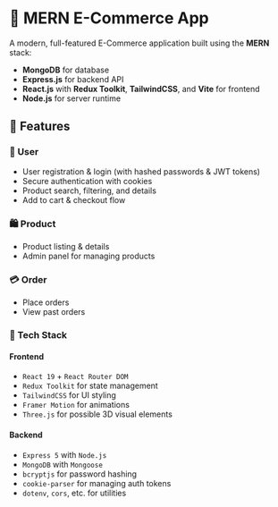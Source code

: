 # 🛒 MERN E-Commerce App

A modern, full-featured E-Commerce application built using the **MERN** stack:
- **MongoDB** for database
- **Express.js** for backend API
- **React.js** with **Redux Toolkit**, **TailwindCSS**, and **Vite** for frontend
- **Node.js** for server runtime

## 🚀 Features

### 👤 User
- User registration & login (with hashed passwords & JWT tokens)
- Secure authentication with cookies
- Product search, filtering, and details
- Add to cart & checkout flow

### 🛍️ Product
- Product listing & details
- Admin panel for managing products

### 💳 Order
- Place orders
- View past orders

### 🧰 Tech Stack
#### Frontend
- `React 19` + `React Router DOM`
- `Redux Toolkit` for state management
- `TailwindCSS` for UI styling
- `Framer Motion` for animations
- `Three.js` for possible 3D visual elements

#### Backend
- `Express 5` with `Node.js`
- `MongoDB` with `Mongoose`
- `bcryptjs` for password hashing
- `cookie-parser` for managing auth tokens
- `dotenv`, `cors`, etc. for utilities

